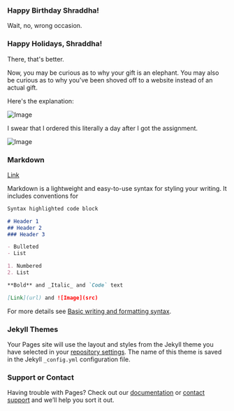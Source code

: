 ### Happy Birthday Shraddha!

Wait, no, wrong occasion. 

### Happy Holidays, Shraddha!

There, that's better. 

Now, you may be curious as to why your gift is an elephant. You may also be curious as to why you've been shoved off to a website instead of an actual gift.

Here's the explanation:

![Image](https://media.discordapp.net/attachments/842747224098078813/919627213060595762/Screenshot_20211212-112706.png?width=714&height=621)

I swear that I ordered this literally a day after I got the assignment.

![Image](https://smartland.com/blog/wp-content/uploads/2019/12/Cat-1.jpg)

### Markdown

[Link](https://github.com/sysemenova/shraddhagift/edit/gh-pages/index.md)

Markdown is a lightweight and easy-to-use syntax for styling your writing. It includes conventions for

```markdown
Syntax highlighted code block

# Header 1
## Header 2
### Header 3

- Bulleted
- List

1. Numbered
2. List

**Bold** and _Italic_ and `Code` text

[Link](url) and ![Image](src)
```

For more details see [Basic writing and formatting syntax](https://docs.github.com/en/github/writing-on-github/getting-started-with-writing-and-formatting-on-github/basic-writing-and-formatting-syntax).

### Jekyll Themes

Your Pages site will use the layout and styles from the Jekyll theme you have selected in your [repository settings](https://github.com/sysemenova/shraddhagift/settings/pages). The name of this theme is saved in the Jekyll `_config.yml` configuration file.

### Support or Contact

Having trouble with Pages? Check out our [documentation](https://docs.github.com/categories/github-pages-basics/) or [contact support](https://support.github.com/contact) and we’ll help you sort it out.
